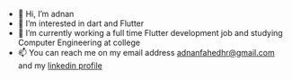 - 👋 Hi, I’m adnan
- 👀 I’m interested in dart and Flutter
- 🌱 I’m currently working a full time Flutter development job and studying Computer Engineering at college
- 📫 You can reach me on my email address [adnanfahedhr@gmail.com](mailto:adnanfahedhr@gmail.com) and my [linkedin profile](https://www.linkedin.com/in/adnan-fahed)

<!---
adnanjpg/adnanjpg is a ✨ special ✨ repository because its `README.md` (this file) appears on your GitHub profile.
You can click the Preview link to take a look at your changes.
--->
